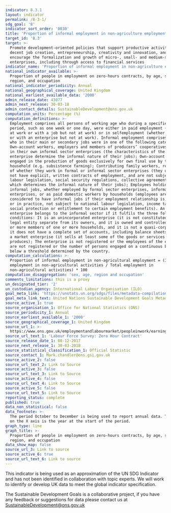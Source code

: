 ```yaml
---
indicator: 8.3.1
layout: indicator
permalink: /8-3-1/
sdg_goal: '8'
indicator_sort_order: '0030'
title: 'Proportion of informal employment in non-agriculture employment, by sex'
target_id: '8.3'
target: >-
  Promote development-oriented policies that support productive activities,
  decent job creation, entrepreneurship, creativity and innovation, and
  encourage the formalization and growth of micro-, small- and medium-sized
  enterprises, including through access to financial services
indicator_name: 'Proportion of informal employment in non-agriculture employment, by sex'
national_indicator_available: >-
  Proportion of people in employment on zero-hours contracts, by age, sex,
  region, and occupation 
national_indicator_periodicity: Annual
national_geographical_coverage: United Kingdom
national_earliest_available_data: '2000'
admin_release_date: 43077
admin_next_release: 30-03-18
admin_contact_details: SustainableDevelopment@ons.gov.uk
computation_units: Percentage (%)
computation_definitions: >-
  Employment comprises all persons of working age who during a specified brief
  period, such as one week or one day, were either in paid employment (whether
  at work or with a job but not at work) or in selfemployment (whether at work
  or with an enterprise but not at work). Informal employment comprises persons
  who in their main or secondary jobs were in one of the following categories:
  Own-account workers, employers and members of producers’ cooperatives employed
  in their own informal sector enterprises (the characteristics of the
  enterprise determine the informal nature of their jobs); Own-account workers
  engaged in the production of goods exclusively for own final use by their
  household (e.g. subsistence farming); Contributing family workers, regardless
  of whether they work in formal or informal sector enterprises (they usually do
  not have explicit, written contracts of employment, and are not subject to
  labour legislation, social security regulations, collective agreements, etc.,
  which determines the informal nature of their jobs); Employees holding
  informal jobs, whether employed by formal sector enterprises, informal sector
  enterprises, or as paid domestic workers by households (employees are
  considered to have informal jobs if their employment relationship is, in law
  or in practice, not subject to national labour legislation, income taxation,
  social protection or entitlement to certain employment benefits). An
  enterprise belongs to the informal sector if it fulfils the three following
  conditions: It is an unincorporated enterprise (it is not constituted as a
  legal entity separate from its owners, and it is owned and controlled by one
  or more members of one or more households, and it is not a quasi-corporation:
  it does not have a complete set of accounts, including balance sheets); It is
  a market enterprise (it sells at least some of the goods or services it
  produces); The enterprise is not registered or the employees of the enterprise
  are not registered or the number of persons engaged on a continuous basis is
  below a threshold determined by the country.
computation_calculations: >-
  Proportion of informal employment in non-agricultural employment = (Informal
  employment in non-agricultural activities / Total employment in
  non-agricultural activities) * 100
computation_disaggregation: 'sex, age, region and occupation'
comments_limitations: this is a proxy
un_designated_tier: '2'
un_custodian_agency: International Labour Organisation (ILO)
goal_meta_link: 'https://unstats.un.org/sdgs/files/metadata-compilation/Metadata-Goal-8.pdf'
goal_meta_link_text: United Nations Sustainable Development Goals Metadata (PDF 231 KB)
source_active_1: true
source_organisation_1: Office for National Statistics (ONS)
source_periodicity_1: Annual
source_earliest_available_1: '2000'
source_geographical_coverage_1: United Kingdom
source_url_1: >-
  https://www.ons.gov.uk/employmentandlabourmarket/peopleinwork/earningsandworkinghours/datasets/zerohourssummarydatatables
source_url_text_1: 'Labour Force Survey: Zero Hour Contract'
source_release_date_1: 08-12-2017
source_next_release_1: 30-03-2018
source_statistical_classification_1: Official Statistic
source_contact_1: Mark.chandler@ons.gsi.gov.uk
source_active_2: false
source_url_text_2: Link to Source
source_active_3: false
source_url_text_3: Link to Source
source_active_4: false
source_url_text_4: Link to Source
source_active_5: false
source_url_text_5: Link to Source
reporting_status: complete
published: true
data_non_statistical: false
data_footnote: >-
  The period October to December is being used to report annual data. The date
  on the X axis is the year at the start of the period.
graph_type: line
graph_title: >-
  Proportion of people in employment on zero-hours contracts, by age, sex,
  region, and occupation 
data_show_map: false
source_url_3: Link to source
source_active_6: true
source_url_text_6: Link to source
---
```

This indicator is being used as an approximation of the UN SDG Indicator and has not been identified in collaboration with topic experts. We will work to identify or develop UK data to meet the global indicator specification.
  
The Sustainable Development Goals is a collaborative project, if you have any feedback or suggestions for data please contact us at <SustainableDevelopment@ons.gov.uk>
